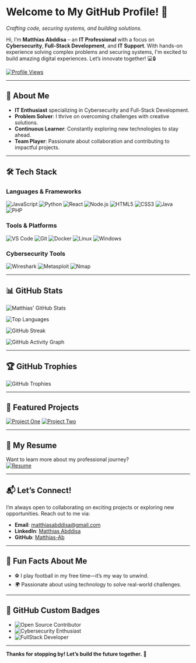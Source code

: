 # Welcome to My GitHub Profile! 🚀

*Crafting code, securing systems, and building solutions.*

Hi, I’m **Matthias Abddisa** – an **IT Professional** with a focus on **Cybersecurity**, **Full-Stack Development**, and **IT Support**. With hands-on experience solving complex problems and securing systems, I'm excited to build amazing digital experiences. Let’s innovate together! 💻🔒

[![Profile Views](https://komarev.com/ghpvc/?username=Matthias-Ab&color=ff79c6)](https://github.com/Matthias-Ab)

---

## 🌟 About Me

- **IT Enthusiast** specializing in Cybersecurity and Full-Stack Development.  
- **Problem Solver**: I thrive on overcoming challenges with creative solutions.  
- **Continuous Learner**: Constantly exploring new technologies to stay ahead.  
- **Team Player**: Passionate about collaboration and contributing to impactful projects.

---

## 🛠️ Tech Stack

### **Languages & Frameworks**
![JavaScript](https://img.shields.io/badge/JavaScript-F7DF1E?logo=javascript&logoColor=black)
![Python](https://img.shields.io/badge/Python-3776AB?logo=python&logoColor=white)
![React](https://img.shields.io/badge/React-61DAFB?logo=react&logoColor=black)
![Node.js](https://img.shields.io/badge/Node.js-339933?logo=node.js&logoColor=white)
![HTML5](https://img.shields.io/badge/HTML5-E34F26?logo=html5&logoColor=white)
![CSS3](https://img.shields.io/badge/CSS3-1572B6?logo=css3&logoColor=white)
![Java](https://img.shields.io/badge/Java-007396?logo=java&logoColor=white)
![PHP](https://img.shields.io/badge/PHP-777BB4?logo=php&logoColor=white)

### **Tools & Platforms**
![VS Code](https://img.shields.io/badge/VS%20Code-007ACC?logo=visual-studio-code&logoColor=white)
![Git](https://img.shields.io/badge/Git-F05032?logo=git&logoColor=white)
![Docker](https://img.shields.io/badge/Docker-2496ED?logo=docker&logoColor=white)
![Linux](https://img.shields.io/badge/Linux-FCC624?logo=linux&logoColor=black)
![Windows](https://img.shields.io/badge/Windows-0078D6?logo=windows&logoColor=white)

### **Cybersecurity Tools**
![Wireshark](https://img.shields.io/badge/Wireshark-1679A7?logo=wireshark&logoColor=white)
![Metasploit](https://img.shields.io/badge/Metasploit-FF0000?logo=metasploit&logoColor=white)
![Nmap](https://img.shields.io/badge/Nmap-4CAF50?logo=nmap&logoColor=white)

---

## 📊 GitHub Stats

<!-- General Stats -->
![Matthias' GitHub Stats](https://github-readme-stats.vercel.app/api?username=Matthias-Ab&show_icons=true&theme=dracula&hide_border=true)

<!-- Top Languages -->
![Top Languages](https://github-readme-stats.vercel.app/api/top-langs/?username=Matthias-Ab&layout=compact&theme=dracula&hide_border=true)

<!-- Streak Stats -->
![GitHub Streak](https://streak-stats.demolab.com?user=Matthias-Ab&theme=dracula&hide_border=true)

<!-- Activity Graph -->
![GitHub Activity Graph](https://github-readme-activity-graph.vercel.app/graph?username=Matthias-Ab&bg_color=282a36&color=8be9fd&line=50fa7b&point=ff79c6&area=true)

---

## 🏆 GitHub Trophies

![GitHub Trophies](https://github-profile-trophy.vercel.app/?username=Matthias-Ab&theme=dracula&no-frame=true&no-bg=true&column=7)

---

## 📂 Featured Projects

<!-- Replace 'repo-name' with your project repository names -->
[![Project One](https://github-readme-stats.vercel.app/api/pin/?username=Matthias-Ab&repo=repo-one&theme=dracula)](https://github.com/Matthias-Ab/repo-one)
[![Project Two](https://github-readme-stats.vercel.app/api/pin/?username=Matthias-Ab&repo=repo-two&theme=dracula)](https://github.com/Matthias-Ab/repo-two)

---

## 📄 My Resume

Want to learn more about my professional journey?  
[![Resume](https://img.shields.io/badge/View-My_Resume-green?logo=adobe-acrobat-reader)](https://drive.google.com/file/d/1-Bj5QjUXH3OR250_yl_EZAAH3Nl22oAd/view?usp=sharing)

---

## 📬 Let’s Connect!

I’m always open to collaborating on exciting projects or exploring new opportunities. Reach out to me via:

- **Email**: [matthiasabddisa@gmail.com](mailto:matthiasabddisa@gmail.com)  
- **LinkedIn**: [Matthias Abddisa](https://et.linkedin.com/in/matthias-abddisa-9163881a3)  
- **GitHub**: [Matthias-Ab](https://github.com/Matthias-Ab)

---

## 🌟 Fun Facts About Me

- ⚽ I play football in my free time—it’s my way to unwind.  
- 🌍 Passionate about using technology to solve real-world challenges.

---

## 🎨 GitHub Custom Badges

- ![Open Source Contributor](https://img.shields.io/badge/Open%20Source-Contributor-green?logo=open-source-initiative&logoColor=white)
- ![Cybersecurity Enthusiast](https://img.shields.io/badge/Cybersecurity-Enthusiast-red?logo=lock&logoColor=white)
- ![FullStack Developer](https://img.shields.io/badge/FullStack-Developer-blue?logo=fullstack&logoColor=white)

---

**Thanks for stopping by! Let’s build the future together.** 🚀
